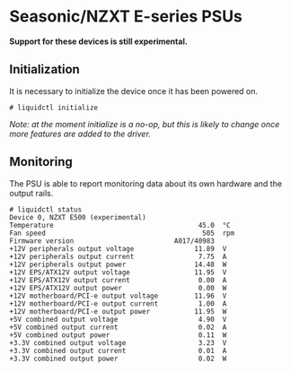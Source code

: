 # Seasonic/NZXT E-series PSUs

**Support for these devices is still experimental.**

## Initialization

It is necessary to initialize the device once it has been powered on.

```
# liquidctl initialize
```

_Note: at the moment initialize is a no-op, but this is likely to change once more features are added to the driver._



## Monitoring

The PSU is able to report monitoring data about its own hardware and the output rails.

```
# liquidctl status
Device 0, NZXT E500 (experimental)
Temperature                                    45.0  °C
Fan speed                                       505  rpm
Firmware version                         A017/40983
+12V peripherals output voltage               11.89  V
+12V peripherals output current                7.75  A
+12V peripherals output power                 14.48  W
+12V EPS/ATX12V output voltage                11.95  V
+12V EPS/ATX12V output current                 0.00  A
+12V EPS/ATX12V output power                   0.00  W
+12V motherboard/PCI-e output voltage         11.96  V
+12V motherboard/PCI-e output current          1.00  A
+12V motherboard/PCI-e output power           11.95  W
+5V combined output voltage                    4.90  V
+5V combined output current                    0.02  A
+5V combined output power                      0.11  W
+3.3V combined output voltage                  3.23  V
+3.3V combined output current                  0.01  A
+3.3V combined output power                    0.02  W
```
